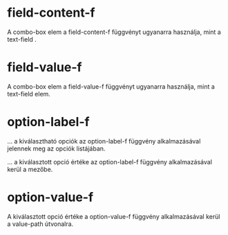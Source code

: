 
# field-content-f
  A combo-box elem a field-content-f függvényt ugyanarra használja, mint a text-field .


# field-value-f
  A combo-box elem a field-value-f függvényt ugyanarra használja, mint a text-field elem.


# option-label-f  
  ... a kiválasztható opciók az option-label-f függvény alkalmazásával jelennek meg
      az opciók listájában.

  ... a kiválasztott opció értéke az option-label-f függvény alkalmazásával kerül a mezőbe.


# option-value-f
  A kiválasztott opció értéke a option-value-f függvény alkalmazásával kerül a value-path útvonalra.
